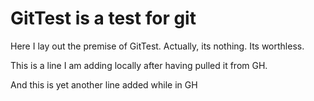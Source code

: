 # GitTest is a test for git

Here I lay out the premise of GitTest. Actually, its nothing. Its worthless.

This is a line I am adding locally after having pulled it from GH.

And this is yet another line added while in GH
